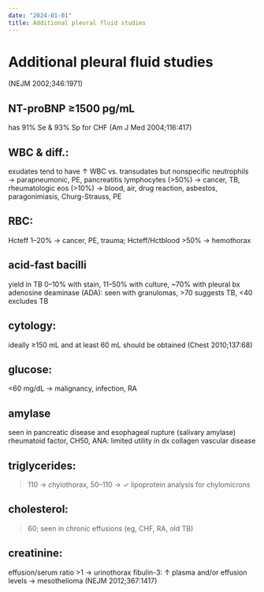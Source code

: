 ```yaml
---
date: "2024-01-01"
title: Additional pleural fluid studies
---
```


# Additional pleural fluid studies

(NEJM 2002;346:1971)
## NT-proBNP ≥1500 pg/mL
has 91% Se & 93% Sp for CHF (Am J Med 2004;116:417)

## WBC & diff.:
exudates tend to have ↑ WBC vs. transudates but nonspecific neutrophils
→ parapneumonic, PE, pancreatitis lymphocytes (>50%)
→ cancer, TB, rheumatologic eos (>10%)
→ blood, air, drug reaction, asbestos, paragonimiasis, Churg-Strauss, PE

## RBC:
Hcteff 1–20% → cancer, PE, trauma;
Hcteff/Hctblood >50% → hemothorax

## acid-fast bacilli
yield in TB 0–10% with stain, 11–50% with culture, ~70% with pleural bx
adenosine deaminase (ADA): seen with granulomas, >70 suggests TB, <40 excludes TB

## cytology:
ideally ≥150 mL and at least 60 mL should be obtained (Chest 2010;137:68)

## glucose:
<60 mg/dL → malignancy, infection, RA

## amylase
seen in pancreatic disease and esophageal rupture (salivary amylase)
rheumatoid factor, CH50, ANA: limited utility in dx collagen vascular disease

## triglycerides:
>110 → chylothorax, 50–110 → ✓ lipoprotein analysis for chylomicrons

## cholesterol:
>60; seen in chronic effusions (eg, CHF, RA, old TB)

## creatinine:
effusion/serum ratio >1 → urinothorax
fibulin-3: ↑ plasma and/or effusion levels → mesothelioma (NEJM 2012;367:1417)
